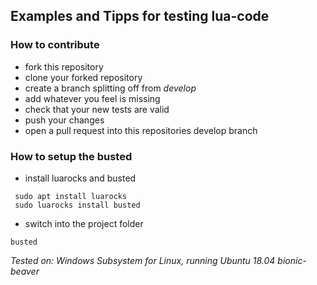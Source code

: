 ## Examples and Tipps for testing lua-code
### How to contribute
- fork this repository
- clone your forked repository
- create a branch splitting off from *develop*
- add whatever you feel is missing
- check that your new tests are valid
- push your changes
- open a pull request into this repositories develop branch

### How to setup the busted
- install luarocks and busted
```
 sudo apt install luarocks
 sudo luarocks install busted
```
- switch into the project folder
```
busted
```
*Tested on: Windows Subsystem for Linux, running Ubuntu 18.04 bionic-beaver*
